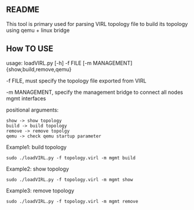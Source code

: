 ## README
This tool is primary used for parsing VIRL topology file to build its topology using qemu + linux bridge

## How TO USE

usage: loadVIRL.py [-h] -f FILE [-m MANAGEMENT] {show,build,remove,qemu}

-f FILE, must specify the topology file exported from VIRL


-m MANAGEMENT, specify the management bridge to connect all nodes mgmt interfaces


positional arguments: 

	show -> show topology	
	build -> build topology
	remove -> remove topolgy
	qemu -> check qemu startup parameter

Example1: build topology


 	sudo ./loadVIRL.py -f topology.virl -m mgmt build

Example2: show topology


 	sudo ./loadVIRL.py -f topology.virl -m mgmt show

Example3: remove topology


 	sudo ./loadVIRL.py -f topology.virl -m mgmt remove
  

